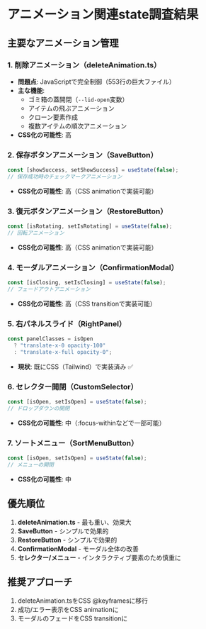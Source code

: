 # アニメーション関連state調査結果

## 主要なアニメーション管理

### 1. 削除アニメーション（deleteAnimation.ts）
- **問題点**: JavaScriptで完全制御（553行の巨大ファイル）
- **主な機能**:
  - ゴミ箱の蓋開閉（`--lid-open`変数）
  - アイテムの飛ぶアニメーション
  - クローン要素作成
  - 複数アイテムの順次アニメーション
- **CSS化の可能性**: 高

### 2. 保存ボタンアニメーション（SaveButton）
```typescript
const [showSuccess, setShowSuccess] = useState(false);
// 保存成功時のチェックマークアニメーション
```
- **CSS化の可能性**: 高（CSS animationで実装可能）

### 3. 復元ボタンアニメーション（RestoreButton）
```typescript
const [isRotating, setIsRotating] = useState(false);
// 回転アニメーション
```
- **CSS化の可能性**: 高（CSS animationで実装可能）

### 4. モーダルアニメーション（ConfirmationModal）
```typescript
const [isClosing, setIsClosing] = useState(false);
// フェードアウトアニメーション
```
- **CSS化の可能性**: 高（CSS transitionで実装可能）

### 5. 右パネルスライド（RightPanel）
```typescript
const panelClasses = isOpen
  ? "translate-x-0 opacity-100"
  : "translate-x-full opacity-0";
```
- **現状**: 既にCSS（Tailwind）で実装済み ✅

### 6. セレクター開閉（CustomSelector）
```typescript
const [isOpen, setIsOpen] = useState(false);
// ドロップダウンの開閉
```
- **CSS化の可能性**: 中（:focus-withinなどで一部可能）

### 7. ソートメニュー（SortMenuButton）
```typescript
const [isOpen, setIsOpen] = useState(false);
// メニューの開閉
```
- **CSS化の可能性**: 中

## 優先順位

1. **deleteAnimation.ts** - 最も重い、効果大
2. **SaveButton** - シンプルで効果的
3. **RestoreButton** - シンプルで効果的
4. **ConfirmationModal** - モーダル全体の改善
5. **セレクター/メニュー** - インタラクティブ要素のため慎重に

## 推奨アプローチ
1. deleteAnimation.tsをCSS @keyframesに移行
2. 成功/エラー表示をCSS animationに
3. モーダルのフェードをCSS transitionに